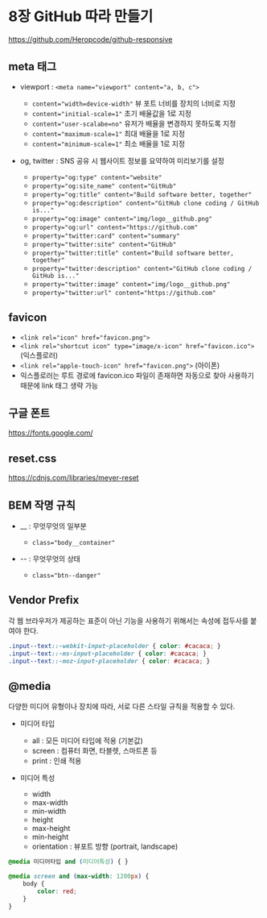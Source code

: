 # 8장 GitHub 따라 만들기

https://github.com/Heropcode/github-responsive

## meta 태그

* viewport : ```<meta name="viewport" content="a, b, c">```
    * ```content="width=device-width"``` 뷰 포트 너비를 장치의 너비로 지정
    * ```content="initial-scale=1"``` 초기 배율값을 1로 지정
    * ```content="user-scalabe=no"``` 유저가 배율을 변경하지 못하도록 지정
    * ```content="maximum-scale=1"``` 최대 배율을 1로 지정
    * ```content="minimum-scale=1"``` 최소 배율을 1로 지정

* og, twitter : SNS 공유 시 웹사이트 정보를 요약하여 미리보기를 설정
    * ```property="og:type" content="website"```
    * ```property="og:site_name" content="GitHub"```
    * ```property="og:title" content="Build software better, together"```
    * ```property="og:description" content="GitHub clone coding / GitHub is..."```
    * ```property="og:image" content="img/logo__github.png"```
    * ```property="og:url" content="https://github.com"```
    * ```property="twitter:card" content="summary"```
    * ```property="twitter:site" content="GitHub"```
    * ```property="twitter:title" content="Build software better, together"```
    * ```property="twitter:description" content="GitHub clone coding / GitHub is..."```
    * ```property="twitter:image" content="img/logo__github.png"```
    * ```property="twitter:url" content="https://github.com"```

## favicon

* ```<link rel="icon" href="favicon.png">```
* ```<link rel="shortcut icon" type="image/x-icon" href="favicon.ico">``` (익스플로러)
* ```<link rel="apple-touch-icon" href="favicon.png">``` (아이폰)
* 익스플로러는 루트 경로에 favicon.ico 파일이 존재하면 자동으로 찾아 사용하기 때문에 link 태그 생략 가능

## 구글 폰트
https://fonts.google.com/

## reset.css
https://cdnjs.com/libraries/meyer-reset

## BEM 작명 규칙

* __ : 무엇무엇의 일부분
    * ```class="body__container"```

* -- : 무엇무엇의 상태
    * ```class="btn--danger"```

## Vendor Prefix
각 웹 브라우저가 제공하는 표준이 아닌 기능을 사용하기 위해서는 속성에 접두사를 붙여야 한다.

```css
.input--text::-webkit-input-placeholder { color: #cacaca; }
.input--text::-ms-input-placeholder { color: #cacaca; }
.input--text::-moz-input-placeholder { color: #cacaca; }
```

## @media
다양한 미디어 유형이나 장치에 따라, 서로 다른 스타일 규칙을 적용할 수 있다.

* 미디어 타입
    * all : 모든 미디어 타입에 적용 (기본값)
    * screen : 컴퓨터 화면, 타블렛, 스마트폰 등
    * print : 인쇄 적용

* 미디어 특성
    * width
    * max-width
    * min-width
    * height
    * max-height
    * min-height
    * orientation : 뷰포트 방향 (portrait, landscape)

```css
@media 미디어타입 and (미디어특성) { }
```
```css
@media screen and (max-width: 1200px) {
    body {
        color: red;
    }
}
```